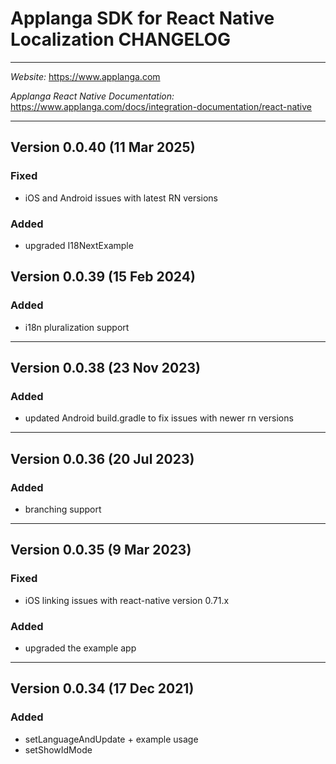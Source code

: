 # Applanga SDK for React Native Localization CHANGELOG
***
*Website:* https://www.applanga.com

*Applanga React Native Documentation:* https://www.applanga.com/docs/integration-documentation/react-native
***

## Version 0.0.40 (11 Mar 2025) 
### Fixed
- iOS and Android issues with latest RN versions
### Added
- upgraded I18NextExample

## Version 0.0.39 (15 Feb 2024) 
### Added
- i18n pluralization support

---
## Version 0.0.38 (23 Nov 2023) 
### Added
- updated Android build.gradle to fix issues with newer rn versions

---
## Version 0.0.36 (20 Jul 2023) 
### Added
- branching support

---
## Version 0.0.35 (9 Mar 2023) 
### Fixed
- iOS linking issues with react-native version 0.71.x

### Added
- upgraded the example app 

--- 
## Version 0.0.34 (17 Dec 2021) 
### Added 
- setLanguageAndUpdate + example usage 
- setShowIdMode


